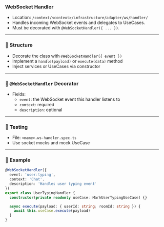 ### WebSocket Handler

- Location: `/context/<context>/infrastructure/adapter/ws/handler/`
- Handles incoming WebSocket events and delegates to UseCases.
- Must be decorated with `@WebSocketHandler({ ... })`.

---

### 🧱 Structure

- Decorate the class with `@WebSocketHandler({ event })`
- Implement a `handle(payload)` or `execute(data)` method
- Inject services or UseCases via constructor

---

### 🧩 `@WebSocketHandler` Decorator

- Fields:
  - `event`: the WebSocket event this handler listens to
  - `context`: required
  - `description`: optional

---

### 🧪 Testing

- File: `<name>.ws-handler.spec.ts`
- Use socket mocks and mock UseCase

---

### 🧩 Example
```ts
@WebSocketHandler({
  event: 'user:typing',
  context: 'Chat',
  description: 'Handles user typing event'
})
export class UserTypingHandler {
  constructor(private readonly useCase: MarkUserTypingUseCase) {}

  async execute(payload: { userId: string; roomId: string }) {
    await this.useCase.execute(payload)
  }
}
```
